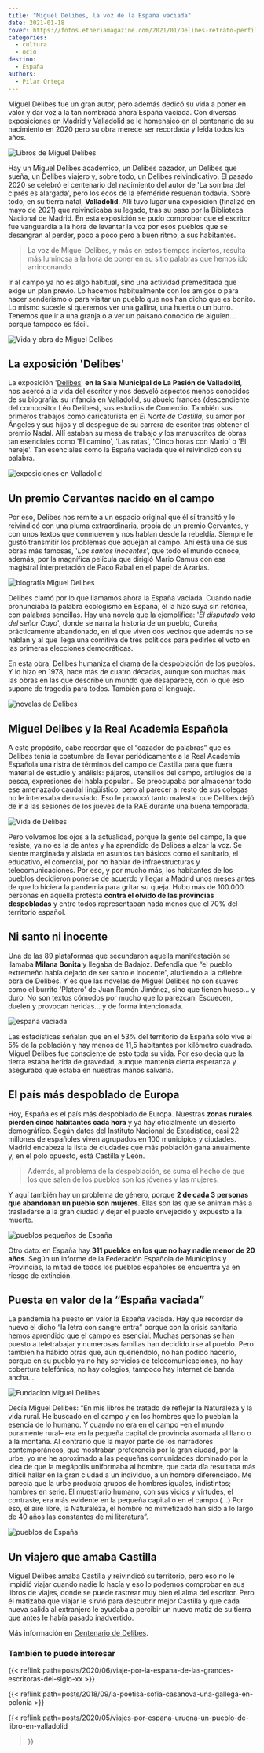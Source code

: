 ```yaml
---
title: "Miguel Delibes, la voz de la España vaciada"
date: 2021-01-18
cover: https://fotos.etheriamagazine.com/2021/01/Delibes-retrato-perfil.jpg
categories: 
  - cultura
  - ocio
destino: 
  - España
authors: 
  - Pilar Ortega
---
```


Miguel Delibes fue un gran autor, pero además dedicó su vida a poner en valor y dar voz a la tan nombrada ahora España vaciada. Con diversas exposiciones en Madrid y Valladolid se le homenajeó en el centenario de su nacimiento en 2020 pero su obra merece ser recordada y leída todos los años.

![Libros de Miguel Delibes](https://fotos.etheriamagazine.com/2021/01/Delibes-retrato-perfil.jpg "Delibes fue un referente y un ejemplo de honestidad y compromiso. © Fundación Miguel Delibes")

Hay un Miguel Delibes académico, un Delibes cazador, un Delibes que sueña, un Delibes 
viajero y, sobre todo, un Delibes reivindicativo. El pasado 2020 se celebró el 
centenario del nacimiento del autor de 'La sombra del ciprés es alargada', pero los ecos 
de la efeméride resuenan todavía. Sobre todo, en su tierra natal, **Valladolid**. Allí 
tuvo lugar una exposición (finalizó en mayo de 2021) que reivindicaba su legado, tras su 
paso por la Biblioteca Nacional de Madrid. En esta exposición se pudo comprobar que el 
escritor fue vanguardia a la hora de levantar la voz por esos pueblos que se desangran 
al perder, poco a poco pero a buen ritmo, a sus habitantes. 

> La voz de Miguel Delibes, y más en estos tiempos inciertos, resulta más luminosa a la 
> hora de poner en su sitio palabras que hemos ido arrinconando. 

Ir al campo ya no es algo habitual, sino una actividad premeditada que exige un plan 
previo. Lo hacemos habitualmente con los amigos o para hacer senderismo o para visitar 
un pueblo que nos han dicho que es bonito. Lo mismo sucede si queremos ver una gallina, 
una huerta o un burro. Tenemos que ir a una granja o a ver un paisano conocido de 
alguien… porque tampoco es fácil. 

![Vida y obra de Miguel Delibes](https://fotos.etheriamagazine.com/2021/01/Delibes-exposicion.jpg "Exposición 'Delibes'. © Fundación Miguel Delibes")

## La exposición 'Delibes'

La exposición '[Delibes](http://www.centenariodelibes.es/exposicion-delibes/)' **en la 
Sala Municipal de La Pasión de Valladolid**, nos acercó a la vida del escritor y nos 
desveló aspectos menos conocidos de su biografía: su infancia en Valladolid, su abuelo 
francés (descendiente del compositor Léo Delibes), sus estudios de Comercio. También sus 
primeros trabajos como caricaturista en _El Norte de Castilla_, su amor por Ángeles y 
sus hijos y el despegue de su carrera de escritor tras obtener el premio Nadal. Allí 
estaban su mesa de trabajo y los manuscritos de obras tan esenciales como 'El camino', 
'Las ratas', 'Cinco horas con Mario' o 'El hereje'. Tan esenciales como la España 
vaciada que él reivindicó con su palabra. 

![exposiciones en Valladolid](https://fotos.etheriamagazine.com/2021/01/Delibes-exposicion-sala.jpg "La exposición muestra los manuscritos originales de sus principales obras. © Fundación Miguel Delibes")

## Un premio Cervantes nacido en el campo

Por eso, Delibes nos remite a un espacio original que él sí transitó y lo reivindicó con 
una pluma extraordinaria, propia de un premio Cervantes, y con unos textos que conmueven 
y nos hablan desde la rebeldía. Siempre le gustó transmitir los problemas que aquejan al 
campo. Ahí está una de sus obras más famosas, '_Los santos inocentes_', que todo el 
mundo conoce, además, por la magnífica película que dirigió Mario Camus con esa 
magistral interpretación de Paco Rabal en el papel de Azarías. 

![biografía Miguel Delibes](https://fotos.etheriamagazine.com/2021/01/Delibes-retrato.jpg "Miguel Delibes es uno de los escritores más leídos y admirados de la literatura en español del siglo XX. © Fundación Miguel Delibes")

Delibes clamó por lo que llamamos ahora la España vaciada. Cuando nadie pronunciaba la 
palabra ecologismo en España, él la hizo suya sin retórica, con palabras sencillas. Hay 
una novela que la ejemplifica: '_El disputado voto del señor Cayo_', donde se narra la 
historia de un pueblo, Cureña, prácticamente abandonado, en el que viven dos vecinos que 
además no se hablan y al que llega una comitiva de tres políticos para pedirles el voto 
en las primeras elecciones democráticas. 

En esta obra, Delibes humaniza el drama de la despoblación de los pueblos. Y lo hizo en 
1978, hace más de cuatro décadas, aunque son muchas más las obras en las que describe un 
mundo que desaparece, con lo que eso supone de tragedia para todos. También para el 
lenguaje. 

![novelas de Delibes](https://fotos.etheriamagazine.com/2021/01/delibes-exposicion-fotos-viajes.jpg "Libros de Delibes presentes en la exposición. © Fundación Miguel Delibes")

## Miguel Delibes y la Real Academia Española

A este propósito, cabe recordar que el “cazador de palabras” que es Delibes tenía la 
costumbre de llevar periódicamente a la Real Academia Española una ristra de términos 
del campo de Castilla para que fuera material de estudio y análisis: pájaros, utensilios 
del campo, artilugios de la pesca, expresiones del habla popular… Se preocupaba por 
almacenar todo ese amenazado caudal lingüístico, pero al parecer al resto de sus colegas 
no le interesaba demasiado. Eso le provocó tanto malestar que Delibes dejó de ir a las 
sesiones de los jueves de la RAE durante una buena temporada. 

![Vida de Delibes](https://fotos.etheriamagazine.com/2021/01/Delibes-joven.jpg "Delibes fue siempre un intelectual rebelde. © Fundación Miguel Delibes")

Pero volvamos los ojos a la actualidad, porque la gente del campo, la que resiste, ya no 
es la de antes y ha aprendido de Delibes a alzar la voz. Se siente marginada y aislada 
en asuntos tan básicos como el sanitario, el educativo, el comercial, por no hablar de 
infraestructuras y telecomunicaciones. Por eso, y por mucho más, los habitantes de los 
pueblos decidieron ponerse de acuerdo y llegar a Madrid unos meses antes de que lo 
hiciera la pandemia para gritar su queja. Hubo más de 100.000 personas en aquella 
protesta **contra el olvido de las provincias despobladas** y entre todos representaban 
nada menos que el 70% del territorio español. 

## Ni santo ni inocente

Una de las 89 plataformas que secundaron aquella manifestación se llamaba **Milana 
Bonita** y llegaba de Badajoz. Defendía que “el pueblo extremeño había dejado de ser 
santo e inocente”, aludiendo a la célebre obra de Delibes. Y es que las novelas de 
Miguel Delibes no son suaves como el burrito 'Platero' de Juan Ramón Jiménez, sino que 
tienen hueso… y duro. No son textos cómodos por mucho que lo parezcan. Escuecen, duelen 
y provocan heridas… y de forma intencionada. 

![españa vaciada](https://fotos.etheriamagazine.com/2021/01/Pueblo-Josa-de-Cadi.jpg "Josa del Cadí, pueblo de Lérida de 20 habitantes. © Ángel Santos")

Las estadísticas señalan que en el 53% del territorio de España sólo vive el 5% de la 
población y hay menos de 11,5 habitantes por kilómetro cuadrado. Miguel Delibes fue 
consciente de esto toda su vida. Por eso decía que la tierra estaba herida de gravedad, 
aunque mantenía cierta esperanza y aseguraba que estaba en nuestras manos salvarla. 

## El país más despoblado de Europa

Hoy, España es el país más despoblado de Europa. Nuestras **zonas rurales pierden cinco 
habitantes cada hora** y ya hay oficialmente un desierto demográfico. Según datos del 
Instituto Nacional de Estadística, casi 22 millones de españoles viven agrupados en 100 
municipios y ciudades. Madrid encabeza la lista de ciudades que más población gana 
anualmente y, en el polo opuesto, está Castilla y León. 

> Además, al problema de la despoblación, se suma el hecho de que los que salen de los 
> pueblos son los jóvenes y las mujeres. 

Y aquí también hay un problema de género, porque **2 de cada 3 personas que abandonan un 
pueblo son mujeres**. Ellas son las que se animan más a trasladarse a la gran ciudad y 
dejar el pueblo envejecido y expuesto a la muerte. 

![pueblos pequeños de España](https://fotos.etheriamagazine.com/2021/01/Pueblo-Arcos-de-Jalon.jpg "Imagen de Arcos de Jalón, en Soria, un pueblo de 1.500 habitantes. © Alan Angelats")

Otro dato: en España hay **311 pueblos en los que no hay nadie menor de 20 años**. Según 
un informe de la Federación Española de Municipios y Provincias, la mitad de todos los 
pueblos españoles se encuentra ya en riesgo de extinción. 

## Puesta en valor de la “España vaciada”

La pandemia ha puesto en valor la España vaciada. Hay que recordar de nuevo el dicho “la 
letra con sangre entra” porque con la crisis sanitaria hemos aprendido que el campo es 
esencial. Muchas personas se han puesto a teletrabajar y numerosas familias han decidido 
irse al pueblo. Pero también ha habido otras que, aún queriéndolo, no han podido 
hacerlo, porque en su pueblo ya no hay servicios de telecomunicaciones, no hay cobertura 
telefónica, no hay colegios, tampoco hay Internet de banda ancha… 

![Fundacion Miguel Delibes](https://fotos.etheriamagazine.com/2021/01/Delibes-escritor.jpg "El escritor reivindicó siempre el gran tesoro de la España vaciada. © Fundación Miguel Delibes")

Decía Miguel Delibes: “En mis libros he tratado de reflejar la Naturaleza y la vida 
rural. He buscado en el campo y en los hombres que lo pueblan la esencia de lo humano. Y 
cuando no era en el campo –en el mundo puramente rural– era en la pequeña capital de 
provincia asomada al llano o a la montaña. Al contrario que la mayor parte de los 
narradores contemporáneos, que mostraban preferencia por la gran ciudad, por la urbe, yo 
me he aproximado a las pequeñas comunidades dominado por la idea de que la megápolis 
uniformaba al hombre, que cada día resultaba más difícil hallar en la gran ciudad a un 
individuo, a un hombre diferenciado. Me parecía que la urbe producía grupos de hombres 
iguales, indistintos; hombres en serie. El muestrario humano, con sus vicios y virtudes, 
el contraste, era más evidente en la pequeña capital o en el campo (…) Por eso, el aire 
libre, la Naturaleza, el hombre no mimetizado han sido a lo largo de 40 años las 
constantes de mi literatura”. 

![pueblos de España](https://fotos.etheriamagazine.com/2021/01/Pueblo-Puebla-de-Sanbria.jpg "Calle de Puebla de Sanabria. © Juan Gómez")

## Un viajero que amaba Castilla

Miguel Delibes amaba Castilla y reivindicó su territorio, pero eso no le impidió viajar 
cuando nadie lo hacía y eso lo podemos comprobar en sus libros de viajes, donde se puede 
rastrear muy bien el alma del escritor. Pero él matizaba que viajar le sirvió para 
descubrir mejor Castilla y que cada nueva salida al extranjero le ayudaba a percibir un 
nuevo matiz de su tierra que antes le había pasado inadvertido. 

Más información en [Centenario de Delibes](https://centenariodelibes.es/). 

### También te puede interesar

{{< reflink 
path=posts/2020/06/viaje-por-la-espana-de-las-grandes-escritoras-del-siglo-xx >}} 

{{< reflink path=posts/2018/09/la-poetisa-sofia-casanova-una-gallega-en-polonia >}} 

{{< reflink path=posts/2020/05/viajes-por-espana-uruena-un-pueblo-de-libro-en-valladolid 
>}}
